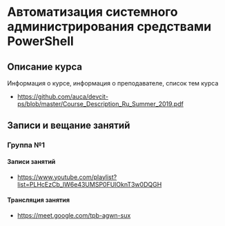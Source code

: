 # Автоматизация системного администрирования средствами PowerShell

## Описание курса

Информация о курсе, информация о преподавателе, список тем курса

* <https://github.com/auca/devcit-ps/blob/master/Course_Description_Ru_Summer_2019.pdf>

## Записи и вещание занятий

### Группа №1

#### Записи занятий

* <https://www.youtube.com/playlist?list=PLHcEzCb_lW6e43UMSP0FUlOknT3w0DQGH>

#### Трансляция занятия

* <https://meet.google.com/tpb-agwn-sux>

